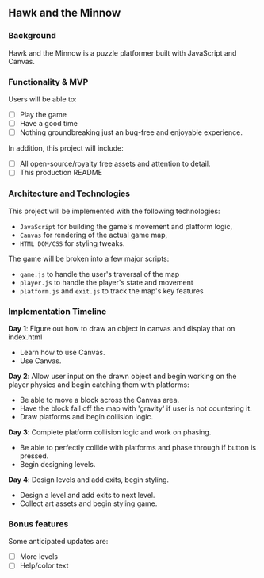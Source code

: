 ## Hawk and the Minnow

### Background

Hawk and the Minnow is a puzzle platformer built with JavaScript and Canvas.


### Functionality & MVP  

Users will be able to:

- [ ] Play the game
- [ ] Have a good time
- [ ] Nothing groundbreaking just an bug-free and enjoyable experience.

In addition, this project will include:

- [ ] All open-source/royalty free assets and attention to detail.
- [ ] This production README

### Architecture and Technologies

This project will be implemented with the following technologies:

- `JavaScript` for building the game's movement and platform logic,
- `Canvas` for rendering of the actual game map,
- `HTML DOM/CSS` for styling tweaks.

The game will be broken into a few major scripts:

- `game.js` to handle the user's traversal of the map
- `player.js` to handle the player's state and movement
- `platform.js` and `exit.js` to track the map's key features


### Implementation Timeline

**Day 1**: Figure out how to draw an object in canvas and display that on index.html

- Learn how to use Canvas.
- Use Canvas.

**Day 2**: Allow user input on the drawn object and begin working on the player physics and begin catching them with platforms:

- Be able to move a block across the Canvas area.
- Have the block fall off the map with 'gravity' if user is not countering it.
- Draw platforms and begin collision logic.

**Day 3**: Complete platform collision logic and work on phasing.

- Be able to perfectly collide with platforms and phase through if button is pressed.
- Begin designing levels.

**Day 4**: Design levels and add exits, begin styling.

- Design a level and add exits to next level.
- Collect art assets and begin styling game.


### Bonus features

Some anticipated updates are:

- [ ] More levels
- [ ] Help/color text
